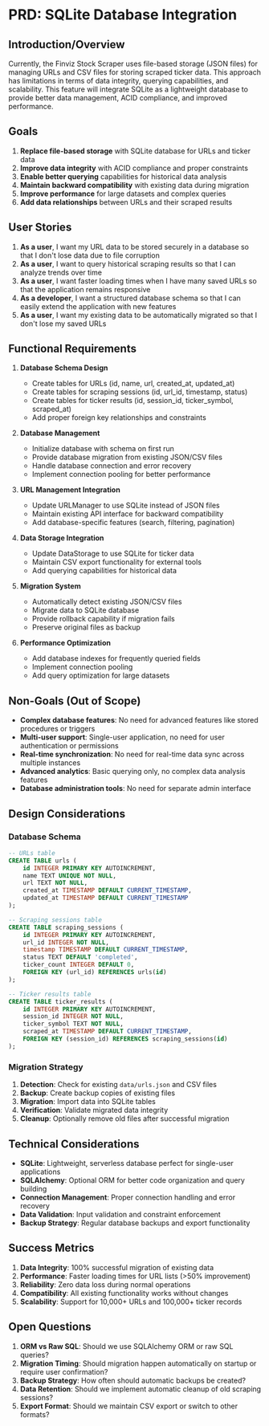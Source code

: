# PRD: SQLite Database Integration

## Introduction/Overview

Currently, the Finviz Stock Scraper uses file-based storage (JSON files) for managing URLs and CSV files for storing scraped ticker data. This approach has limitations in terms of data integrity, querying capabilities, and scalability. This feature will integrate SQLite as a lightweight database to provide better data management, ACID compliance, and improved performance.

## Goals

1. **Replace file-based storage** with SQLite database for URLs and ticker data
2. **Improve data integrity** with ACID compliance and proper constraints
3. **Enable better querying** capabilities for historical data analysis
4. **Maintain backward compatibility** with existing data during migration
5. **Improve performance** for large datasets and complex queries
6. **Add data relationships** between URLs and their scraped results

## User Stories

1. **As a user**, I want my URL data to be stored securely in a database so that I don't lose data due to file corruption
2. **As a user**, I want to query historical scraping results so that I can analyze trends over time
3. **As a user**, I want faster loading times when I have many saved URLs so that the application remains responsive
4. **As a developer**, I want a structured database schema so that I can easily extend the application with new features
5. **As a user**, I want my existing data to be automatically migrated so that I don't lose my saved URLs

## Functional Requirements

1. **Database Schema Design**
   - Create tables for URLs (id, name, url, created_at, updated_at)
   - Create tables for scraping sessions (id, url_id, timestamp, status)
   - Create tables for ticker results (id, session_id, ticker_symbol, scraped_at)
   - Add proper foreign key relationships and constraints

2. **Database Management**
   - Initialize database with schema on first run
   - Provide database migration from existing JSON/CSV files
   - Handle database connection and error recovery
   - Implement connection pooling for better performance

3. **URL Management Integration**
   - Update URLManager to use SQLite instead of JSON files
   - Maintain existing API interface for backward compatibility
   - Add database-specific features (search, filtering, pagination)

4. **Data Storage Integration**
   - Update DataStorage to use SQLite for ticker data
   - Maintain CSV export functionality for external tools
   - Add querying capabilities for historical data

5. **Migration System**
   - Automatically detect existing JSON/CSV files
   - Migrate data to SQLite database
   - Provide rollback capability if migration fails
   - Preserve original files as backup

6. **Performance Optimization**
   - Add database indexes for frequently queried fields
   - Implement connection pooling
   - Add query optimization for large datasets

## Non-Goals (Out of Scope)

- **Complex database features**: No need for advanced features like stored procedures or triggers
- **Multi-user support**: Single-user application, no need for user authentication or permissions
- **Real-time synchronization**: No need for real-time data sync across multiple instances
- **Advanced analytics**: Basic querying only, no complex data analysis features
- **Database administration tools**: No need for separate admin interface

## Design Considerations

### Database Schema
```sql
-- URLs table
CREATE TABLE urls (
    id INTEGER PRIMARY KEY AUTOINCREMENT,
    name TEXT UNIQUE NOT NULL,
    url TEXT NOT NULL,
    created_at TIMESTAMP DEFAULT CURRENT_TIMESTAMP,
    updated_at TIMESTAMP DEFAULT CURRENT_TIMESTAMP
);

-- Scraping sessions table
CREATE TABLE scraping_sessions (
    id INTEGER PRIMARY KEY AUTOINCREMENT,
    url_id INTEGER NOT NULL,
    timestamp TIMESTAMP DEFAULT CURRENT_TIMESTAMP,
    status TEXT DEFAULT 'completed',
    ticker_count INTEGER DEFAULT 0,
    FOREIGN KEY (url_id) REFERENCES urls(id)
);

-- Ticker results table
CREATE TABLE ticker_results (
    id INTEGER PRIMARY KEY AUTOINCREMENT,
    session_id INTEGER NOT NULL,
    ticker_symbol TEXT NOT NULL,
    scraped_at TIMESTAMP DEFAULT CURRENT_TIMESTAMP,
    FOREIGN KEY (session_id) REFERENCES scraping_sessions(id)
);
```

### Migration Strategy
1. **Detection**: Check for existing `data/urls.json` and CSV files
2. **Backup**: Create backup copies of existing files
3. **Migration**: Import data into SQLite tables
4. **Verification**: Validate migrated data integrity
5. **Cleanup**: Optionally remove old files after successful migration

## Technical Considerations

- **SQLite**: Lightweight, serverless database perfect for single-user applications
- **SQLAlchemy**: Optional ORM for better code organization and query building
- **Connection Management**: Proper connection handling and error recovery
- **Data Validation**: Input validation and constraint enforcement
- **Backup Strategy**: Regular database backups and export functionality

## Success Metrics

1. **Data Integrity**: 100% successful migration of existing data
2. **Performance**: Faster loading times for URL lists (>50% improvement)
3. **Reliability**: Zero data loss during normal operations
4. **Compatibility**: All existing functionality works without changes
5. **Scalability**: Support for 10,000+ URLs and 100,000+ ticker records

## Open Questions

1. **ORM vs Raw SQL**: Should we use SQLAlchemy ORM or raw SQL queries?
2. **Migration Timing**: Should migration happen automatically on startup or require user confirmation?
3. **Backup Strategy**: How often should automatic backups be created?
4. **Data Retention**: Should we implement automatic cleanup of old scraping sessions?
5. **Export Format**: Should we maintain CSV export or switch to other formats? 